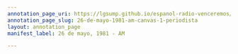 ```yaml
---
annotation_page_uri: https://lgsump.github.io/espanol-radio-venceremos/annotations/26-de-mayo-1981-am-canvas-1-periodista.json
annotation_page_slug: 26-de-mayo-1981-am-canvas-1-periodista
layout: annotation_page
manifest_label: 26 de mayo, 1981 - AM

---
```

